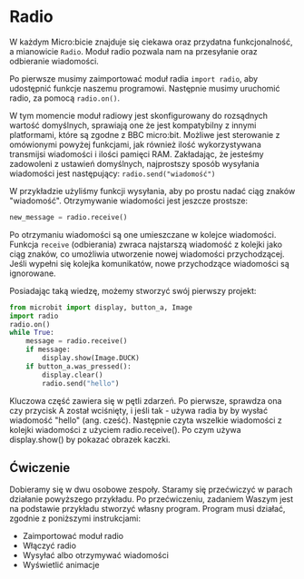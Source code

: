 # Radio

W każdym Micro:bicie znajduje się ciekawa oraz przydatna
funkcjonalność, a mianowicie `Radio`. Moduł radio pozwala nam
na przesyłanie
oraz odbieranie wiadomości.

Po pierwsze musimy zaimportować moduł radia `import
radio`, aby udostępnić funkcje naszemu programowi. Następnie musimy uruchomić
radio, za pomocą `radio.on()`.

W tym momencie moduł radiowy jest skonfigurowany
do rozsądnych wartość domyślnych, sprawiają one że jest kompatybilny z innymi
platformami, które są zgodne z BBC micro:bit.
Możliwe jest sterowanie z
omówionymi powyżej funkcjami, jak również ilość wykorzystywana transmijsi
wiadomości i ilości pamięci RAM. Zakładając, że jesteśmy zadowoleni z ustawień
domyślnych, najprostszy sposób wysyłania wiadomości jest następujący:
`radio.send("wiadomość")`

W przykładzie użyliśmy funkcji wysyłania, aby po
prostu nadać ciąg znaków "wiadomość". Otrzymywanie wiadomości jest jeszcze
prostsze:

```python
new_message = radio.receive()
```

Po otrzymaniu wiadomości
są one umieszczane w kolejce wiadomości. Funkcja `receive` (odbierania) zwraca
najstarszą wiadomość z kolejki jako ciąg znaków, co umożliwia utworzenie nowej
wiadomości przychodzącej. Jeśli wypełni się kolejka komunikatów, nowe
przychodzące wiadomości są ignorowane.

Posiadając taką wiedzę, możemy stworzyć
swój pierwszy projekt:

```python
from microbit import display, button_a, Image
import radio
radio.on()
while True:
    message = radio.receive()
    if message:
        display.show(Image.DUCK)
    if button_a.was_pressed():
        display.clear()
        radio.send("hello")
```

Kluczowa część zawiera się w pętli zdarzeń. Po pierwsze, sprawdza ona czy
przycisk A został wciśnięty, i jeśli tak - używa radia by by wysłać wiadomość
"hello" (ang. cześć). Następnie czyta wszelkie wiadomości z kolejki wiadomości z
użyciem radio.receive(). Po czym używa display.show() by pokazać obrazek kaczki.
## Ćwiczenie

Dobieramy się w dwu osobowe zespoły. Staramy się przećwiczyć w
parach działanie powyższego przykładu. Po przećwiczeniu, zadaniem Waszym jest
na
podstawie przykładu stworzyć własny program. Program musi działać, zgodnie z
poniższymi instrukcjami:

* Zaimportować moduł radio
* Włączyć radio
* Wysyłać
albo otrzymywać wiadomości
* Wyświetlić animacje

```python

```
